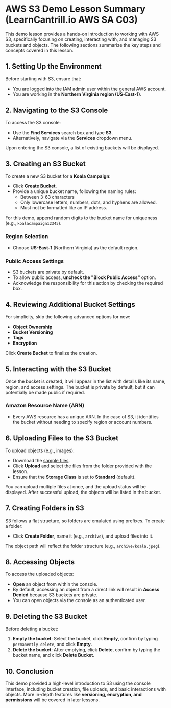# AWS S3 Demo Lesson Summary (LearnCantrill.io AWS SA C03)

This demo lesson provides a hands-on introduction to working with AWS S3, specifically focusing on creating, interacting with, and managing S3 buckets and objects. The following sections summarize the key steps and concepts covered in this lesson.

## 1. **Setting Up the Environment**

Before starting with S3, ensure that:

- You are logged into the IAM admin user within the general AWS account.
- You are working in the **Northern Virginia region (US-East-1)**.

## 2. **Navigating to the S3 Console**

To access the S3 console:

- Use the **Find Services** search box and type **S3**.
- Alternatively, navigate via the **Services** dropdown menu.

Upon entering the S3 console, a list of existing buckets will be displayed.

## 3. **Creating an S3 Bucket**

To create a new S3 bucket for a **Koala Campaign**:

- Click **Create Bucket**.
- Provide a unique bucket name, following the naming rules:
  - Between 3-63 characters
  - Only lowercase letters, numbers, dots, and hyphens are allowed.
  - Must not be formatted like an IP address.

For this demo, append random digits to the bucket name for uniqueness (e.g., `koalacampaign12345`).

### **Region Selection**

- Choose **US-East-1** (Northern Virginia) as the default region.

### **Public Access Settings**

- S3 buckets are private by default.
- To allow public access, **uncheck the "Block Public Access"** option.
- Acknowledge the responsibility for this action by checking the required box.

## 4. **Reviewing Additional Bucket Settings**

For simplicity, skip the following advanced options for now:

- **Object Ownership**
- **Bucket Versioning**
- **Tags**
- **Encryption**

Click **Create Bucket** to finalize the creation.

## 5. **Interacting with the S3 Bucket**

Once the bucket is created, it will appear in the list with details like its name, region, and access settings. The bucket is private by default, but it can potentially be made public if required.

### **Amazon Resource Name (ARN)**

- Every AWS resource has a unique ARN. In the case of S3, it identifies the bucket without needing to specify region or account numbers.

## 6. **Uploading Files to the S3 Bucket**

To upload objects (e.g., images):

- Download the [sample files](https://learn-cantrill-labs.s3.amazonaws.com/awscoursedemos/0054-aws-fundamentals-myfirsts3bucket/koalas.zip).
- Click **Upload** and select the files from the folder provided with the lesson.
- Ensure that the **Storage Class** is set to **Standard** (default).

You can upload multiple files at once, and the upload status will be displayed. After successful upload, the objects will be listed in the bucket.

## 7. **Creating Folders in S3**

S3 follows a flat structure, so folders are emulated using prefixes. To create a folder:

- Click **Create Folder**, name it (e.g., `archive`), and upload files into it.

The object path will reflect the folder structure (e.g., `archive/koala.jpeg`).

## 8. **Accessing Objects**

To access the uploaded objects:

- **Open** an object from within the console.
- By default, accessing an object from a direct link will result in **Access Denied** because S3 buckets are private.
- You can open objects via the console as an authenticated user.

## 9. **Deleting the S3 Bucket**

Before deleting a bucket:

1. **Empty the bucket**: Select the bucket, click **Empty**, confirm by typing `permanently delete`, and click **Empty**.
2. **Delete the bucket**: After emptying, click **Delete**, confirm by typing the bucket name, and click **Delete Bucket**.

## 10. **Conclusion**

This demo provided a high-level introduction to S3 using the console interface, including bucket creation, file uploads, and basic interactions with objects. More in-depth features like **versioning, encryption, and permissions** will be covered in later lessons.
